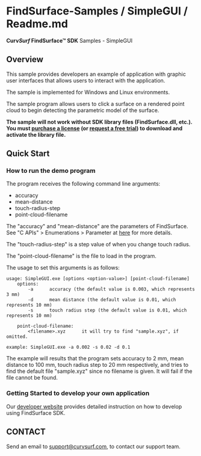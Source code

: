 # FindSurface-Samples / SimpleGUI / Readme.md
**Curv*Surf* FindSurface™ SDK** Samples - SimpleGUI

Overview
--------

This sample provides developers an example of application with graphic user interfaces that allows users to interact with the application.

The sample is implemented for Windows and Linux environments.

The sample program allows users to click a surface on a rendered point cloud to begin detecting the parametric model of the surface.

**The sample will not work without SDK library files (FindSurface.dll, etc.).
You must [purchase a license](https://developers.curvsurf.com/licenses.jsp) (or [request a free trial](http://developers.curvsurf.com/licenses.jsp)) to download and activate the library file.**


Quick Start
------------

### How to run the demo program

The program receives the following command line arguments:
	
  - accuracy
  - mean-distance
  - touch-radius-step
  - point-cloud-filename

The "accuracy" and "mean-distance" are the parameters of FindSurface. See "C APIs" > Enumerations > Parameter at [here](https://developers.curvsurf.com/documentation.jsp) for more details.

The "touch-radius-step" is a step value of when you change touch radius. 

The "point-cloud-filename" is the file to load in the program.

The usage to set this arguments is as follows:

	usage: SimpleGUI.exe [options <option-value>] [point-cloud-filename]
		options:
			-a 		accuracy (the default value is 0.003, which represents 3 mm)
			-d 		mean distance (the default value is 0.01, which represents 10 mm)
			-s 		touch radius step (the default value is 0.01, which represents 10 mm)

		point-cloud-filename:
			<filename>.xyz 		it will try to find "sample.xyz", if omitted.

	example: SimpleGUI.exe -a 0.002 -s 0.02 -d 0.1 

The example will results that the program sets accuracy to 2 mm, mean distance to 100 mm, touch radius step to 20 mm respectively, and tries to find the default file "sample.xyz" since no filename is given. It will fail if the file cannot be found.


### Getting Started to develop your own application

Our [developer website](https://developers.curvsurf.com/documentation.jsp) provides detailed instruction on how to develop using FindSurface SDK.


CONTACT
-------

Send an email to support@curvsurf.com, to contact our support team.

